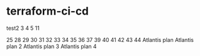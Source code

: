 # terraform-ci-cd
test2
3
4
5
11

25
28
29
30
31
32
33
34
35
36
37
39
40
41
42
43
44
Atlantis plan
Atlantis plan 2
Atlantis plan 3
Atlantis plan 4
